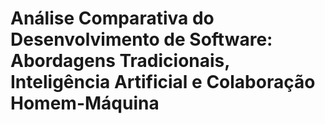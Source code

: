 # Análise Comparativa do Desenvolvimento de Software: Abordagens Tradicionais, Inteligência Artificial e Colaboração Homem-Máquina

